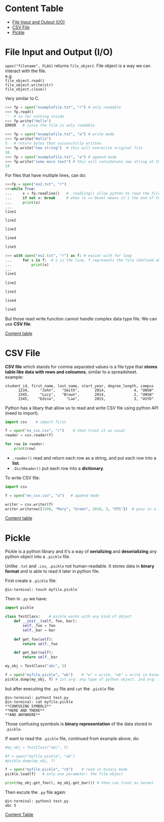 <a id="ct"></a>

# Content Table

* [File Input and Output (I/O)](#fial)
* [CSV File](#cf)
* [Pickle](#p)

<a id="fiao"></a>

# File Input and Output (I/O)

`open("filename", FLAG)` returns `file_object`.
File object is a way we can interact with the file.  
e.g.  
`file_object.read()`  
`file_object.write(str)`  
`file_object.close()`  

Very similar to C.

```python
>>> fp = open("examplefile.txt", "r") # only readable
>>> fp.read()
''	# so far nothing inside
>>> fp.write("Hello")
ERROR	# since the file is only readable

>>> fp = open("examplefile.txt", "w") # write mode
>>> fp.write("Hello")
5	# return bytes that successfully written
>>> fp.write("new string")	# this will overwrite original file
10
>>> fp = open("examplefile.txt", "a") # append mode
>>> fp.write("some more text") # this will concatenate new string at the end of the file.
14 
```

For files that have multiple lines, can do:

```python
>>>fp = open("ex2.txt", "r")
>>>while True:
...		x = fp.readline()   # .readling() allow python to read the file line by line, like fgets() in C
... 	if not x: break     # when (x == None) means it's the end of the file, like (fgets() == NULL) 
... 	print(x)
...
line1

line2

line3

line4

line5

>>> with open("ex2.txt", "r") as f: # easier with for loop
... 	for x in f:  # x is the line, f represents the file (defined above)
... 		print(x)
...
line1
 
line2

line3

line4

line5
```

But those read write function cannot handle complex data type file. We can use **CSV file**.

[Content table](#ct)

<a id="cf"></a>

# CSV File
**CSV file** which stands for comma separated values is a file type that **stores table like data with rows and coloumns**, similar to a spreadsheet.  
example:

```
student_id, first_name, last_name, start_year, degree_length, campus
	  1234,     "John",   "Smith",       2014,             4, "UNSW"
      2345,     "Lucy",	  "Brown",       2014,             2, "UNSW"
      1345,    "Edina",     "Lao",       2015,             3, "USYD"
```

Python has a libary that allow us to read and write CSV file using python API (need to import).

```python
import csv    # import first

f = open("ex_csv.csv", "r")    # then treat it as usual
reader = csv.reader(f) 

for row in reader:
	print(row)
```

* `.reader()` read and return each row as a string, and put each row into a **list**.
* `.DictReader()` put each row into a **dictionary**.

To write CSV file:

```python
import csv

f = open("ex_csv.csv", "a")   # append mode

writer = csv.writer(f)
writer.writerow([1580, "Mary", "Green", 2018, 3, "UTS"])  # pass in a list of new info in order of the table
```

[Content table](#ct)

<a id="p"></a>

# Pickle
Pickle is a python library and it's a way of **serializing** and **deserializing** any python object into a `.pickle` file.  

Unlike `.txt` and `.csv`, `.pickle` not human-readable. It stores data in **binary format** and is able to read it later in python file.

First create a `.pickle` file:

```
@in-terminal: touch myfile.pickle`
```
Then in `.py` we have:

```python
import pickle

class TestClass:    # pickle works with any kind of object
	def __init__(self, foo, bar):
		self._foo = foo
		self._bar = bar
	
	def get_foo(self):
		return self._foo

	def get_bar(self):
		return self._bar

my_obj = TestClass("abc", 5)

f = open("myfile.pickle", "wb")    # "w" = write, "wb" = write in binary
pickle.dump(my_obj, f) # 1st arg: any type of python object. 2nd arg: file objects
```

but after executing the `.py` file and `cat` the `.pickle` file:

```
@in-terminal: python3 test.py
@in-terminal: cat myfile.pickle
**CONFUSING SYMBOLS**
**HERE AND THERE**
**AND ANYWHERE**
```
Those confusing sysmbols is **binary representation** of the data stored in `.pickle`.

If want to read the `.pickle` file, continued from example above, do:

```python
#my_obj = TestClass("abc", 5)

#f = open("myfile.pickle", "wb")
#pickle.dump(my_obj, f)

f = open("myfile.pickle", "rb")    # read in binary mode
pickle.load(f)   # only one parameter: the file object

print(my_obj.get_foo(), my_obj.get_bar()) # then can treat as normal
```

Then excute the `.py` file again:

```
@in-terminal: python3 test.py
abc 5
```

[Content Table](#ct)
